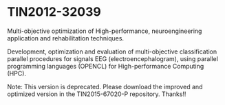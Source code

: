# TIN2012-32039
Multi-objective optimization of High-performance, neuroengineering application and rehabilitation techniques.

Development, optimization and evaluation of multi-objective classification parallel procedures for signals EEG (electroencephalogram), using parallel programming languages (OPENCL) for High-performance Computing (HPC).

Note: This version is deprecated. Please download the improved and optimized version in the TIN2015-67020-P repository. Thanks!!
